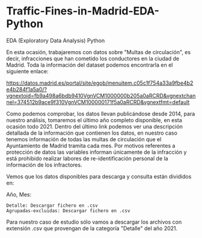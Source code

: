 # Traffic-Fines-in-Madrid-EDA-Python
EDA (Exploratory Data Analysis) Python

En esta ocasión, trabajaremos con datos sobre "Multas de circulación", es decir, infracciones que han cometido los conductores en la ciudad de Madrid. Toda la información del dataset podemos encontrarla en el siguiente enlace:


https://datos.madrid.es/portal/site/egob/menuitem.c05c1f754a33a9fbe4b2e4b284f1a5a0/?vgnextoid=fb9a498a6bdb9410VgnVCM1000000b205a0aRCRD&vgnextchannel=374512b9ace9f310VgnVCM100000171f5a0aRCRD&vgnextfmt=default


Como podemos comprobar, los datos llevan publicándose desde 2014, para nuestro análisis, tomaremos el último año completo disponible, en esta ocasión todo 2021. Dentro del último link podemos ver una descripción detallada de la información que contienen los datos, en nuestro caso tenemos información de todas las multas de circulación que el Ayuntamiento de Madrid tramita cada mes. Por motivos referentes a protección de datos las variables informan únicamente de la infracción y está prohibido realizar labores de re-identificación personal de la información de los infractores.


Vemos que los datos disponibles para descarga y consulta están divididos en:


Año, Mes:

    Detalle: Descargar fichero en .csv
    Agrupadas-excluidas: Descargar fichero en .csv


Para nuestro caso de estudio sólo vamos a descargar los archivos con extensión .csv que provengan de la categoría "Detalle" del año 2021.

